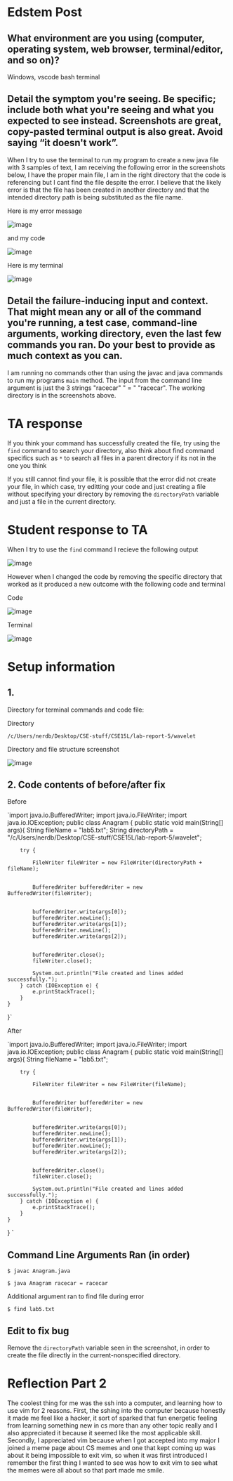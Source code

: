 # Edstem Post

## What environment are you using (computer, operating system, web browser, terminal/editor, and so on)?

Windows, vscode bash terminal

## Detail the symptom you're seeing. Be specific; include both what you're seeing and what you expected to see instead. Screenshots are great, copy-pasted terminal output is also great. Avoid saying “it doesn't work”.

When I try to use the terminal to run my program to create a new java file with 3 samples of text, I am receiving the following error in the screenshots below, I have the proper main file, I am in the right directory that the code is referencing but I cant find the file despite the error.  I believe that the likely error is that the file has been created in another directory and that the intended directory path is being substituted as the file name.

Here is my error message

![image](https://github.com/kjberchin/cse15l-lab-reports/assets/130321865/7ebe7def-fd18-4e6f-a58d-541ffc1c1677)

and my code

![image](https://github.com/kjberchin/cse15l-lab-reports/assets/130321865/ec5a22e9-d92c-4eaf-bde5-2ea1a9e3c2ab)


Here is my terminal

![image](https://github.com/kjberchin/cse15l-lab-reports/assets/130321865/2c91faa8-a1c8-4554-aadd-f4fdb6499e77)


## Detail the failure-inducing input and context. That might mean any or all of the command you're running, a test case, command-line arguments, working directory, even the last few commands you ran. Do your best to provide as much context as you can.

I am running no commands other than using the javac and java commands to run my programs `main` method.  The input from the command line argument is just the 3 strings "racecar" " = " "racecar".  The working directory is in the screenshots above.

# TA response

If you think your command has successfully created the file, try using the `find` command to search your directory, also think about find command specifics such as `*` to search all files in a parent directory if its not in the one you think

If you still cannot find your file, it is possible that the error did not create your file, in which case, try editting your code and just creating a file without specifying your directory by removing the `directoryPath` variable and just a file in the current directory.

# Student response to TA

When I try to use the `find` command I recieve the following output

![image](https://github.com/kjberchin/cse15l-lab-reports/assets/130321865/5698e220-d442-4ccb-9e22-6ba312868e50)

However when I changed the code by removing the specific directory that worked as it produced a new outcome with the following code and terminal

Code

![image](https://github.com/kjberchin/cse15l-lab-reports/assets/130321865/a9566baf-da6a-4501-8541-86061f0b9f60)

Terminal

![image](https://github.com/kjberchin/cse15l-lab-reports/assets/130321865/ef822d00-ff22-45ce-bef2-2d7d3f0226eb)

# Setup information
## 1.

Directory for terminal commands and code file:

Directory

`/c/Users/nerdb/Desktop/CSE-stuff/CSE15L/lab-report-5/wavelet`

Directory and file structure screenshot

![image](https://github.com/kjberchin/cse15l-lab-reports/assets/130321865/04d9272e-37ab-42ba-a3cd-cade12a55bd0)

## 2. Code contents of before/after fix

Before

`import java.io.BufferedWriter;
import java.io.FileWriter;
import java.io.IOException;
public class Anagram {
    public static void main(String[] args){
        String fileName = "lab5.txt";
        String directoryPath = "/c/Users/nerdb/Desktop/CSE-stuff/CSE15L/lab-report-5/wavelet";

        try {
            
            FileWriter fileWriter = new FileWriter(directoryPath + fileName);

            
            BufferedWriter bufferedWriter = new BufferedWriter(fileWriter);

            
            bufferedWriter.write(args[0]);
            bufferedWriter.newLine(); 
            bufferedWriter.write(args[1]);
            bufferedWriter.newLine();
            bufferedWriter.write(args[2]);

            
            bufferedWriter.close();
            fileWriter.close();

            System.out.println("File created and lines added successfully.");
        } catch (IOException e) {
            e.printStackTrace();
        }
    }
}`

After

`import java.io.BufferedWriter;
import java.io.FileWriter;
import java.io.IOException;
public class Anagram {
    public static void main(String[] args){
        String fileName = "lab5.txt";

        try {
            
            FileWriter fileWriter = new FileWriter(fileName);

            
            BufferedWriter bufferedWriter = new BufferedWriter(fileWriter);

            
            bufferedWriter.write(args[0]);
            bufferedWriter.newLine(); 
            bufferedWriter.write(args[1]);
            bufferedWriter.newLine();
            bufferedWriter.write(args[2]);

            
            bufferedWriter.close();
            fileWriter.close();

            System.out.println("File created and lines added successfully.");
        } catch (IOException e) {
            e.printStackTrace();
        }
    }
}
`

## Command Line Arguments Ran (in order)

`$ javac Anagram.java`

`$ java Anagram racecar = racecar`

Additional argument ran to find file during error

`$ find lab5.txt`

## Edit to fix bug

Remove the `directoryPath` variable seen in the screenshot, in order to create the file directly in the current-nonspecified directory.

# Reflection Part 2

The coolest thing for me was the ssh into a computer, and learning how to use vim for 2 reasons.  First, the sshing into the computer because honestly it made me feel like a hacker, it sort of sparked that fun energetic feeling from learning something new in cs
more than any other topic really and I also appreciated it because it seemed like the most applicable skill.  Secondly, I appreciated vim because when I got accepted into my major I joined a meme page about CS memes and one that kept coming up was about it being impossible to exit vim, so when
it was first introduced I remember the first thing I wanted to see was how to exit vim to see what the memes were all about so that part made me smile.
